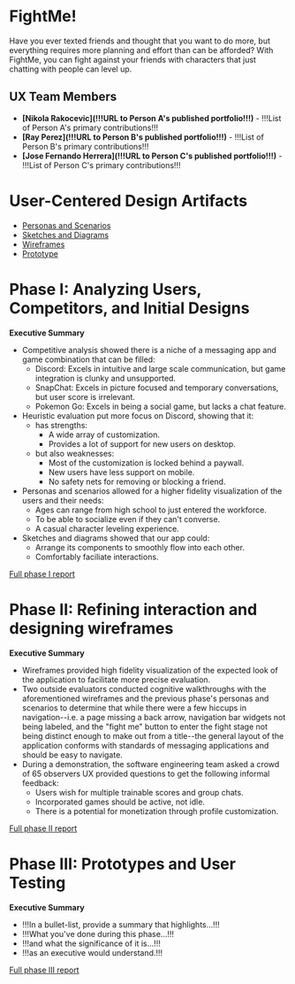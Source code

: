 # FightMe!

Have you ever texted friends and thought that you want to do more, but everything requires more planning and effort than can be afforded? With FightMe, you can fight against your friends with characters that just chatting with people can level up.

## UX Team Members

* **[Nikola Rakocevic](!!!URL to Person A's published portfolio!!!)** - !!!List of Person A's primary contributions!!!
* **[Ray Perez](!!!URL to Person B's published portfolio!!!)** - !!!List of Person B's primary contributions!!!
* **[Jose Fernando Herrera](!!!URL to Person C's published portfolio!!!)** - !!!List of Person C's primary contributions!!!

# User-Centered Design Artifacts
 
* [Personas and Scenarios](personas/)
* [Sketches and Diagrams](sketches/)
* [Wireframes](wireframes/)
* [Prototype](#)

# Phase I: Analyzing Users, Competitors, and Initial Designs

**Executive Summary**

* Competitive analysis showed there is a niche of a messaging app and game combination that can be filled:
  * Discord: Excels in intuitive and large scale communication, but game integration is clunky and unsupported.
  * SnapChat: Excels in picture focused and temporary conversations, but user score is irrelevant.
  * Pokemon Go: Excels in being a social game, but lacks a chat feature.
* Heuristic evaluation put more focus on Discord, showing that it:
  * has strengths:
    * A wide array of customization.
    * Provides a lot of support for new users on desktop.
  * but also weaknesses:
    * Most of the customization is locked behind a paywall.
    * New users have less support on mobile.
    * No safety nets for removing or blocking a friend.
* Personas and scenarios allowed for a higher fidelity visualization of the users and their needs:
  * Ages can range from high school to just entered the workforce.
  * To be able to socialize even if they can't converse.
  * A casual character leveling experience.
* Sketches and diagrams showed that our app could:
  * Arrange its components to smoothly flow into each other.
  * Comfortably faciliate interactions.

[Full phase I report](phaseI/)

# Phase II: Refining interaction and designing wireframes

**Executive Summary**

* Wireframes provided high fidelity visualization of the expected look of the application to facilitate more precise evaluation.
* Two outside evaluators conducted cognitive walkthroughs with the aforementioned wireframes and the previous phase's personas and scenarios to determine that while there were a few hiccups in navigation--i.e. a page missing a back arrow, navigation bar widgets not being labeled, and the "fight me" button to enter the fight stage not being distinct enough to make out from a title--the general layout of the application conforms with standards of messaging applications and should be easy to navigate.
* During a demonstration, the software engineering team asked a crowd of 65 observers UX provided questions to get the following informal feedback:
  * Users wish for multiple trainable scores and group chats.
  * Incorporated games should be active, not idle.
  * There is a potential for monetization through profile customization.

[Full phase II report](phaseII/)

# Phase III: Prototypes and User Testing

**Executive Summary**

* !!!In a bullet-list, provide a summary that highlights...!!!
* !!!What you've done during this phase...!!!
* !!!and what the significance of it is...!!!
* !!!as an executive would understand.!!!

[Full phase III report](phaseIII/)

